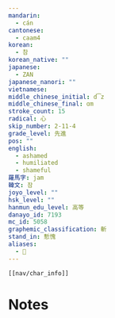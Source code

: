 ```yaml
---
mandarin:
  - cán
cantonese:
  - caam4
korean:
  - 참
korean_native: ""
japanese:
  - ZAN
japanese_nanori: ""
vietnamese:
middle_chinese_initial: d͡z
middle_chinese_final: ɑm
stroke_count: 15
radical: 心
skip_number: 2-11-4
grade_level: 先進
pos: ""
english:
  - ashamed
  - humiliated
  - shameful
羅馬字: jam
韓文: 잠
joyo_level: ""
hsk_level: ""
hanmun_edu_level: 高等
danayo_id: 7193
mc_id: 5058
graphemic_classification: 斬
stand_in: 慙愧
aliases:
  - 𰑧
---
```

```meta-bind-embed
[[nav/char_info]]
```

# Notes
